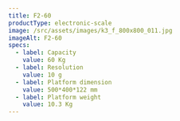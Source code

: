 ```yaml
---
title: F2-60
productType: electronic-scale
image: /src/assets/images/k3_f_800x800_011.jpg
imageAlt: F2-60
specs:
  - label: Capacity
    value: 60 Kg
  - label: Resolution
    value: 10 g
  - label: Platform dimension
    value: 500*400*122 mm
  - label: Platform weight
    value: 10.3 Kg
---
```

